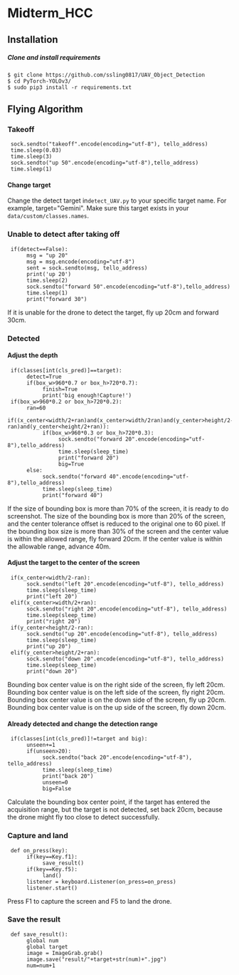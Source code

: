 # Midterm_HCC

## Installation
##### Clone and install requirements
    $ git clone https://github.com/ssling0817/UAV_Object_Detection
    $ cd PyTorch-YOLOv3/
    $ sudo pip3 install -r requirements.txt
    


## Flying Algorithm
### Takeoff
     sock.sendto("takeoff".encode(encoding="utf-8"), tello_address)
     time.sleep(0.03)
     time.sleep(3)
     sock.sendto("up 50".encode(encoding="utf-8"),tello_address)
     time.sleep(1)
#### Change target
Change the detect target in`detect_UAV.py` to your specific target name. For example, target="Gemini".
Make sure this target exists in your `data/custom/classes.names`.

### Unable to detect after taking off
     if(detect==False):
          msg = "up 20"
          msg = msg.encode(encoding="utf-8")
          sent = sock.sendto(msg, tello_address)
          print('up 20')
          time.sleep(2)
          sock.sendto("forward 50".encode(encoding="utf-8"),tello_address)
          time.sleep(1)
          print("forward 30")
If it is unable for the drone to detect the target, fly up 20cm and forward 30cm.

### Detected
#### Adjust the depth
     if(classes[int(cls_pred)]==target):
          detect=True
          if(box_w>960*0.7 or box_h>720*0.7):
               finish=True
               print('big enough!Capture!')
     if(box_w>960*0.2 or box_h>720*0.2):
          ran=60
          if((x_center<width/2+ran)and(x_center>width/2ran)and(y_center>height/2-ran)and(y_center<height/2+ran)):
               if(box_w>960*0.3 or box_h>720*0.3):
                    sock.sendto("forward 20".encode(encoding="utf-8"),tello_address)
                    time.sleep(sleep_time)
                    print("forward 20")
                    big=True
          else:
               sock.sendto("forward 40".encode(encoding="utf-8"),tello_address)
               time.sleep(sleep_time)
               print("forward 40")
If the size of bounding box is more than 70% of the screen, it is ready to do screenshot.
The size of the bounding box is more than 20% of the screen, and the center tolerance offset is reduced to the original one to 60 pixel.
If the bounding box size is more than 30% of the screen and the center value is within the allowed range, fly forward 20cm.
If the center value is within the allowable range, advance 40m.

#### Adjust the target to the center of the screen
     if(x_center<width/2-ran):
          sock.sendto("left 20".encode(encoding="utf-8"), tello_address)
          time.sleep(sleep_time)
          print("left 20")
     elif(x_center>width/2+ran):
          sock.sendto("right 20".encode(encoding="utf-8"), tello_address)
          time.sleep(sleep_time)
          print("right 20")
     if(y_center<height/2-ran):
          sock.sendto("up 20".encode(encoding="utf-8"), tello_address)
          time.sleep(sleep_time)
          print("up 20")
     elif(y_center>height/2+ran):
          sock.sendto("down 20".encode(encoding="utf-8"), tello_address)
          time.sleep(sleep_time)
          print("down 20")
Bounding box center value is on the right side of the screen, fly left 20cm.
Bounding box center value is on the left side of the screen, fly right 20cm.
Bounding box center value is on the down side of the screen, fly up 20cm.
Bounding box center value is on the up side of the screen, fly down 20cm.

#### Already detected and change the detection range
     if(classes[int(cls_pred)]!=target and big):
          unseen+=1
          if(unseen>20):
               sock.sendto("back 20".encode(encoding="utf-8"), tello_address)
               time.sleep(sleep_time)
               print("back 20")
               unseen=0
               big=False
Calculate the bounding box center point, if the target has entered the acquisition range, 
but the target is not detected, set back 20cm, 
because the drone might fly too close to detect successfully.

### Capture and land
     def on_press(key):
          if(key==Key.f1):
               save_result()
          if(key==Key.f5):
               land()
          listener = keyboard.Listener(on_press=on_press)
          listener.start()
Press F1 to capture the screen and F5 to land the drone.

### Save the result
     def save_result():
          global num
          global target
          image = ImageGrab.grab()
          image.save("result/"+target+str(num)+".jpg")
          num=num+1
